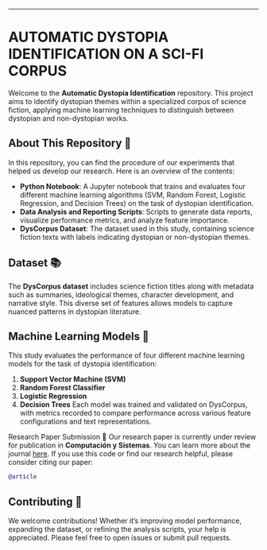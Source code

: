 ---

# AUTOMATIC DYSTOPIA IDENTIFICATION ON A SCI-FI CORPUS

Welcome to the **Automatic Dystopia Identification** repository. This project aims to identify dystopian themes within a specialized corpus of science fiction, applying machine learning techniques to distinguish between dystopian and non-dystopian works.

## About This Repository 👋

In this repository, you can find the procedure of our experiments that helped us develop our research. Here is an overview of the contents:

- **Python Notebook**: A Jupyter notebook that trains and evaluates four different machine learning algorithms (SVM, Random Forest, Logistic Regression, and Decision Trees) on the task of dystopian identification.
- **Data Analysis and Reporting Scripts**: Scripts to generate data reports, visualize performance metrics, and analyze feature importance.
- **DysCorpus Dataset**: The dataset used in this study, containing science fiction texts with labels indicating dystopian or non-dystopian themes.

## Dataset 📚

The **DysCorpus dataset** includes science fiction titles along with metadata such as summaries, ideological themes, character development, and narrative style. This diverse set of features allows models to capture nuanced patterns in dystopian literature.

## Machine Learning Models 🧠 
This study evaluates the performance of four different machine learning models for the task of dystopia identification:
1. **Support Vector Machine (SVM)**
2. **Random Forest Classifier**
3. **Logistic Regression**
4. **Decision Trees**
Each model was trained and validated on DysCorpus, with metrics recorded to compare performance across various feature configurations and text representations.

Research Paper Submission 📖
Our research paper is currently under review for publication in **Computación y Sistemas**. You can learn more about the journal [here](https://www.cys.cic.ipn.mx/ojs/index.php/CyS). If you use this code or find our research helpful, please consider citing our paper:
```bibtex
@article
```

## Contributing 🤝

We welcome contributions! Whether it’s improving model performance, expanding the dataset, or refining the analysis scripts, your help is appreciated. Please feel free to open issues or submit pull requests.
